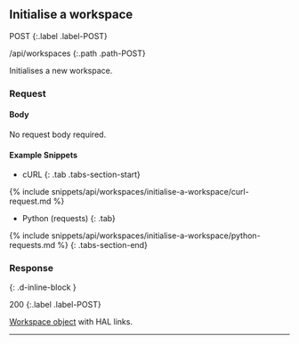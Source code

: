 ## Initialise a workspace

POST
{:.label .label-POST}

/api/workspaces
{:.path .path-POST}

Initialises a new workspace.

### Request

#### Body
No request body required.

#### Example Snippets
- cURL
{: .tab .tabs-section-start}

{% include snippets/api/workspaces/initialise-a-workspace/curl-request.md %}

- Python (requests)
{: .tab}

{% include snippets/api/workspaces/initialise-a-workspace/python-requests.md %}
{: .tabs-section-end}

### Response
{: .d-inline-block }

200
{:.label .label-POST}

[Workspace object](#workspace-object) with HAL links.

---
